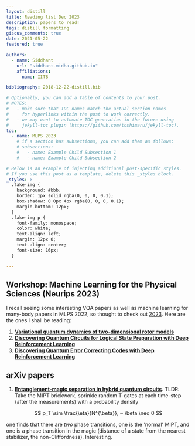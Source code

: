 ```yaml
---
layout: distill
title: Reading list Dec 2023
description: papers to read! 
tags: distill formatting
giscus_comments: true
date: 2021-05-22
featured: true

authors:
  - name: Siddhant
    url: "siddhant-midha.github.io"
    affiliations:
      name: IITB

bibliography: 2018-12-22-distill.bib

# Optionally, you can add a table of contents to your post.
# NOTES:
#   - make sure that TOC names match the actual section names
#     for hyperlinks within the post to work correctly.
#   - we may want to automate TOC generation in the future using
#     jekyll-toc plugin (https://github.com/toshimaru/jekyll-toc).
toc:
  - name: MLPS 2023
    # if a section has subsections, you can add them as follows:
    # subsections:
    #   - name: Example Child Subsection 1
    #   - name: Example Child Subsection 2

# Below is an example of injecting additional post-specific styles.
# If you use this post as a template, delete this _styles block.
_styles: >
  .fake-img {
    background: #bbb;
    border: 1px solid rgba(0, 0, 0, 0.1);
    box-shadow: 0 0px 4px rgba(0, 0, 0, 0.1);
    margin-bottom: 12px;
  }
  .fake-img p {
    font-family: monospace;
    color: white;
    text-align: left;
    margin: 12px 0;
    text-align: center;
    font-size: 16px;
  }

---
```


## Workshop: Machine Learning for the Physical Sciences (Neurips 2023)

I recall seeing some interesting VQA papers as well as machine learning for many-body papers in MLPS 2022, so thought to check out [2023](https://ml4physicalsciences.github.io/2023/). Here are the ones I shall be reading:

1. [**Variational quantum dynamics of two-dimensional rotor models**](https://ml4physicalsciences.github.io/2023/files/NeurIPS_ML4PS_2023_40.pdf)
2. [**Discovering Quantum Circuits for Logical State Preparation with Deep Reinforcement Learning**](https://ml4physicalsciences.github.io/2023/files/NeurIPS_ML4PS_2023_84.pdf)
3. [**Discovering Quantum Error Correcting Codes with Deep Reinforcement Learning**](https://ml4physicalsciences.github.io/2023/files/NeurIPS_ML4PS_2023_83.pdf)


## arXiv papers

1. [**Entanglement-magic separation in hybrid quantum circuits**](https://arxiv.org/pdf/2312.02039.pdf). TLDR: Take the MIPT brickwork, sprinkle random T-gates at each time-step (after the measurements) with a probability density 

$$
p_T \sim \frac{\eta}{N^{\beta}}, ~ \beta \neq 0
$$

one finds that there are _two_ phase transitions, one is the 'normal' MIPT, and one is a phase transition in the magic (distance of a state from the nearest stabilizer, the non-Cliffordness). Interesting.